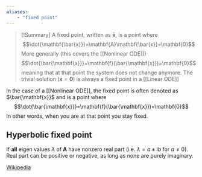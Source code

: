 ```yaml
---
aliases:
    - "fixed point"
---
```


> [!Summary] 
> A fixed point, written as $\mathbf{\bar{x}}$, is a point where 
> $$\dot{\mathbf{\bar{x}}}=\mathbf{A}\mathbf{\bar{x}}=\mathbf{0}$$
> More generally (this covers the [[Nonlinear ODE]])
> $$\dot{\bar{\mathbf{x}}}=\mathbf{f}(\bar{\mathbf{x}})=\mathbf{0}$$
> meaning that at that point the system does not change anymore. The trivial solution ($\mathbf{x}=\mathbf{0}$) is always a fixed point in a [[Linear ODE]]

In the case of a [[Nonlinear ODE]], the fixed point is often denoted as $\bar{\mathbf{x}}$ and is a point where 
$$\dot{\bar{\mathbf{x}}}=\mathbf{f}(\bar{\mathbf{x}})=\mathbf{0}$$
In other words, when you are at that point you stay fixed. 

## Hyperbolic fixed point

If **all** eigen values $\lambda$ of $\mathbf{A}$ have nonzero real part (i.e. $\lambda=a\pm ib$ for $a\neq 0$). Real part can be positive or negative, as long as none are purely imaginary.

[Wikipedia](https://en.wikipedia.org/wiki/Hyperbolic_equilibrium_point)